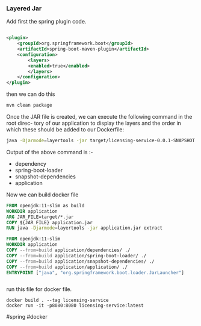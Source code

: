 
 ### Layered Jar

 Add first the spring plugin code.
 
```xml

<plugin>
	<groupId>org.springframework.boot</groupId>
	<artifactId>spring-boot-maven-plugin</artifactId>
	<configuration>
		<layers>
		<enabled>true</enabled>
		</layers>
	</configuration>
</plugin>


```

then we can do this

```bash
mvn clean package
```

Once the JAR file is created, we can execute the following command in the root direc-
tory of our application to display the layers and the order in which these should be
added to our Dockerfile:

```bash
java -Djarmode=layertools -jar target/licensing-service-0.0.1-SNAPSHOT.jar list

```
Output of the above  command is :-

 <ul>
     <li>dependency</li>
<li>spring-boot-loader</li>
<li>snapshot-dependencies</li>
<li>application</li>
</ul>
Now we can build docker file 

```Dockerfile
FROM openjdk:11-slim as build
WORKDIR application
ARG JAR_FILE=target/*.jar
COPY ${JAR_FILE} application.jar
RUN java -Djarmode=layertools -jar application.jar extract

FROM openjdk:11-slim
WORKDIR application
COPY --from=build application/dependencies/ ./
COPY --from=build application/spring-boot-loader/ ./
COPY --from=build application/snapshot-dependencies/ ./
COPY --from=build application/application/ ./
ENTRYPOINT ["java", "org.springframework.boot.loader.JarLauncher"]



```

run this file for docker file.

```shell
docker build . --tag licensing-service
docker run -it -p8080:8080 licensing-service:latest
```

#spring #docker 